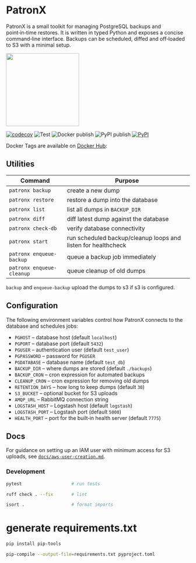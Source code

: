 # PatronX
PatronX is a small toolkit for managing PostgreSQL backups and point‑in‑time
restores. It is written in typed Python and exposes a concise command‑line
interface. Backups can be scheduled, diffed and off‑loaded to S3 with a minimal
setup.


<img src="./patronx.jpg" width="200" />

[![codecov](https://codecov.io/gh/xdanielsb/patronx/graph/badge.svg?token=AHTJFKDSKU)](https://codecov.io/gh/xdanielsb/patron)
![Test](https://github.com/xdanielsb/patronx/actions/workflows/ci-test.yml/badge.svg)
![Docker publish](https://github.com/xdanielsb/patronx/actions/workflows/cd-docker-publish.yml/badge.svg)
![PyPI publish](https://github.com/xdanielsb/patronx/actions/workflows/cd-publish-to-pypi.yml/badge.svg)
[![PyPI](https://img.shields.io/pypi/v/patronx)](https://pypi.org/project/patronx/)

Docker Tags are available on [Docker Hub](https://hub.docker.com/r/xdanielsb/patronx/tags):

## Utilities 

| Command                     | Purpose                                                       |
|-----------------------------|---------------------------------------------------------------|
| ``patronx backup``          | create a new dump                                             |
| ``patronx restore``         | restore a dump into the database                              |
| ``patronx list``            | list all dumps in ``BACKUP_DIR``                              |
| ``patronx diff``            | diff latest dump against the database                         |
| ``patronx check-db``        | verify database connectivity                                  |
| ``patronx start``           | run scheduled backup/cleanup loops and listen for healthcheck |
| ``patronx enqueue-backup``  | queue a backup job immediately                                |
| ``patronx enqueue-cleanup`` | queue cleanup of old dumps                                    |

`backup` and `enqueue-backup` upload the dumps to s3 if s3 is configured.



## Configuration
The following environment variables control how PatronX connects to the database
and schedules jobs:

- ``PGHOST``           – database host (default ``localhost``)
- ``PGPORT``           – database port (default ``5432``)
- ``PGUSER``           – authentication user (default ``test_user``)
- ``PGPASSWORD``       – password for ``PGUSER``
- ``PGDATABASE``       – database name (default ``test_db``)
- ``BACKUP_DIR``       – where dumps are stored (default ``./backups``)
- ``BACKUP_CRON``      – cron expression for automated backups
- ``CLEANUP_CRON``     – cron expression for removing old dumps
- ``RETENTION_DAYS``   – how long to keep dumps (default ``30``)
- ``S3_BUCKET``        – optional bucket for S3 uploads
- ``AMQP_URL``         – RabbitMQ connection string
- ``LOGSTASH_HOST``    – Logstash host (default ``logstash``)
- ``LOGSTASH_PORT``    – Logstash port (default ``5000``)
- ``HEALTH_PORT``      – port for the built‑in health server (default ``7775``)


## Docs

For guidance on setting up an IAM user with minimum access for S3 uploads, see
[``docs/aws-user-creation.md``](docs/aws-user-creation.md).


### Development  

```bash
pytest                   # run tests
```

```bash
ruff check . --fix       # lint
```

```bash
isort .                  # format imports
```

# generate requirements.txt
```bash
pip install pip-tools
```
```bash
pip-compile --output-file=requirements.txt pyproject.toml 
```
